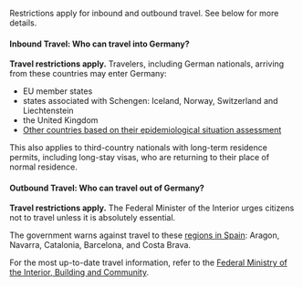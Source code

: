 Restrictions apply for inbound and outbound travel. See below for more details.

#### Inbound Travel: Who can travel into Germany?

**Travel restrictions apply.** Travelers, including German nationals, arriving from these countries may enter Germany:

- EU member states
- states associated with Schengen: Iceland, Norway, Switzerland and Liechtenstein
- the United Kingdom
- [Other countries based on their epidemiological situation assessment](https://www.bmi.bund.de/SharedDocs/faqs/EN/topics/civil-protection/coronavirus/travel-restrictions-border-control/travel-restriction-border-control-list.html#f13919566)

This also applies to third-country nationals with long-term residence permits, including long-stay visas, who are returning to their place of normal residence.

#### Outbound Travel: Who can travel out of Germany?

**Travel restrictions apply.** The Federal Minister of the Interior urges citizens not to travel unless it is absolutely essential.

The government warns against travel to these [regions in Spain](https://www.dw.com/en/germany-advises-against-travel-to-barcelona-costa-brava/a-54349182): Aragon, Navarra, Catalonia, Barcelona, and Costa Brava.

For the most up-to-date travel information, refer to the [Federal Ministry of the Interior, Building and Community](https://www.bmi.bund.de/SharedDocs/faqs/EN/topics/civil-protection/coronavirus/coronavirus-faqs.html;jsessionid=6E220CBEC1484CEF34F9618F8E5197FA.2_cid287#doc13797140bodyText3).
